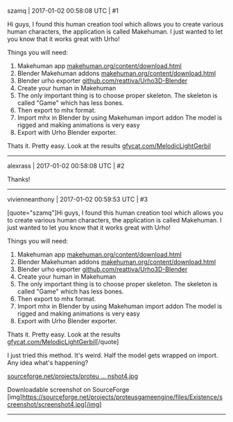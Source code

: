 szamq | 2017-01-02 00:58:08 UTC | #1

Hi guys,
I found this human creation tool which allows you to create various human characters, the application is called Makehuman.
I just wanted to let you know that it works great with Urho!

Things you will need:
1. Makehuman app [makehuman.org/content/download.html](http://www.makehuman.org/content/download.html)
2. Blender Makehuman addons [makehuman.org/content/download.html](http://www.makehuman.org/content/download.html)
3. Blender urho exporter [github.com/reattiva/Urho3D-Blender](https://github.com/reattiva/Urho3D-Blender)
4. Create your human in Makehuman
5. The only important thing is to choose proper skeleton. The skeleton is called "Game" which has less bones.
6. Then export to mhx format.
7. Import mhx in Blender by using Makehuman import addon
The model is rigged and making animations is very easy
8. Export with Urho Blender exporter.

Thats it. Pretty easy. Look at the results [gfycat.com/MelodicLightGerbil](http://gfycat.com/MelodicLightGerbil)

-------------------------

alexrass | 2017-01-02 00:58:08 UTC | #2

Thanks!

-------------------------

vivienneanthony | 2017-01-02 00:59:53 UTC | #3

[quote="szamq"]Hi guys,
I found this human creation tool which allows you to create various human characters, the application is called Makehuman.
I just wanted to let you know that it works great with Urho!

Things you will need:
1. Makehuman app [makehuman.org/content/download.html](http://www.makehuman.org/content/download.html)
2. Blender Makehuman addons [makehuman.org/content/download.html](http://www.makehuman.org/content/download.html)
3. Blender urho exporter [github.com/reattiva/Urho3D-Blender](https://github.com/reattiva/Urho3D-Blender)
4. Create your human in Makehuman
5. The only important thing is to choose proper skeleton. The skeleton is called "Game" which has less bones.
6. Then export to mhx format.
7. Import mhx in Blender by using Makehuman import addon
The model is rigged and making animations is very easy
8. Export with Urho Blender exporter.

Thats it. Pretty easy. Look at the results [gfycat.com/MelodicLightGerbil](http://gfycat.com/MelodicLightGerbil)[/quote]

I just tried this method. It's weird. Half the model gets wrapped on import. Any idea what's happening?

[sourceforge.net/projects/proteu ... nshot4.jpg](https://sourceforge.net/projects/proteusgameengine/files/Existence/screenshot/screenshot4.jpg)

Downloadable screenshot on SourceForge
[img]https://sourceforge.net/projects/proteusgameengine/files/Existence/screenshot/screenshot4.jpg[/img]

-------------------------


